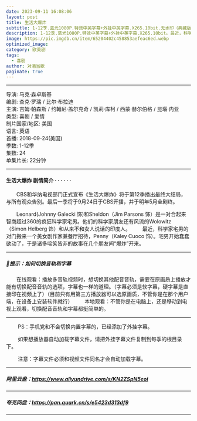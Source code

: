 ```yaml
---
date: 2023-09-11 16:08:06
layout: post
title: 生活大爆炸
subtitle: 1-12季.蓝光1080P.特效中英字幕+外挂中英字幕.X265.10bit.无水印（典藏版）
description: 1-12季.蓝光1080P.特效中英字幕+外挂中英字幕.X265.10bit。最近，科学家宅男的对门搬来一个美女剧作家兼餐厅招待，Penny。宅男开始蠢蠢欲动了，于是诸多啼笑皆非的故事在几个朋友间“爆炸”开来...
image: https://pic.imgdb.cn/item/65204402c458853aefeac6ed.webp
optimized_image: 
category: 欧美剧
tags:
  - 喜剧
author: 对酒当歌
paginate: true
---
```


---

导演: 马克·森卓斯基  
编剧: 查克·罗瑞 / 比尔·布拉迪  
主演: 吉姆·帕森斯 / 约翰尼·盖尔克奇 / 凯莉·库柯 / 西蒙·赫尔伯格 / 昆瑙·内亚  
类型: 喜剧 / 爱情  
制片国家/地区: 美国  
语言: 英语  
首播: 2018-09-24(美国)  
季数: 1-12季  
集数: 24  
单集片长: 22分钟  

---

#### 生活大爆炸 剧情简介 · · · · · ·

　　CBS和华纳电视部门正式宣布《生活大爆炸》将于第12季播出最终大结局，与所有观众告别。最后一季将于9月24日于CBS开播，并于明年5月全剧终。

　　Leonard(Johnny Galecki 饰)和Sheldon（Jim Parsons 饰）是一对合起来智商超过360的疯狂科学家宅男。他们的科学家朋友还有风流的Wolowitz（Simon Helberg 饰）和从来不和女人说话的印度人。
　　最近，科学家宅男的对门搬来一个美女剧作家兼餐厅招待，Penny（Kaley Cuoco 饰）。宅男开始蠢蠢欲动了，于是诸多啼笑皆非的故事在几个朋友间“爆炸”开来。

---

##### 🔔提示：如何切换音轨和字幕

　　在线观看：播放多音轨视频时，想切换其他配音音轨，需要在原画质上播放才能有切换配音音轨的选项，字幕也一样的道理。（字幕必须是软字幕，硬字幕是直接印在视频上了）（目前只有用第三方播放器可以选原画质，不管你是在那个用户端，在设备上安装软件就行）
　　本地观看：不管你是在电脑上，还是移动到电视上观看，切换配音音轨和字幕都挺简单的。

---

　　 PS：手机党和不会切换内置字幕的，已经添加了外挂字幕。

　　 如果想播放器自动加载字幕文件，请把外挂字幕文件复制到每季的根目录下。

　　 注意：字幕文件必须和视频文件同名才会自动加载字幕。  

---

##### 阿里云盘：<https://www.aliyundrive.com/s/KN2ZSpN5eoi>

---

##### 夸克网盘：<https://pan.quark.cn/s/e5423d313df9>

---
